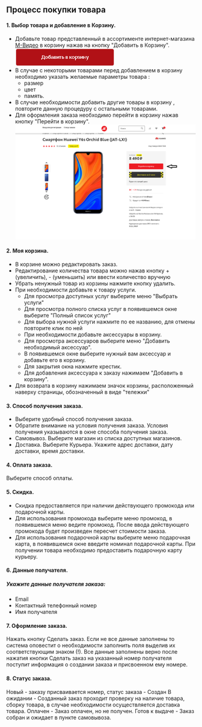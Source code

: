 ## Процесс покупки товара
#### 1. Выбор товара и добавление в Корзину.
* Добавьте товар представленный в ассортименте интернет-магазина [М-Видео](https://www.mvideo.ru/) в корзину нажав на кнопку "Добавить в Корзину". 
![](https://github.com/AiratValeev/mvideo/blob/master/file/Button.png/)
* В случае с некоторыми товарами перед добавлением в корзину необходимо указать желаемые параметры товара : 
    * размер 
    * цвет 
    * память.
* В случае необходимости добавить другие товары в корзину , повторите данную процедуру с остальными товарами.
* Для оформления заказа необходимо перейти в корзину нажав кнопку "Перейти в корзину".
![](https://github.com/AiratValeev/mvideo/blob/master/file/vhod%20korzina.png)
#### 2. Моя корзина.
* В корзине можно редактировать заказ.
* Редактирование количества товара можно нажав кнопку + (увеличить), - (уменьшить) или ввести количество вручную
* Убрать ненужный товар из корзины нажмите кнопку удалить.
* При необходимости добавьте к товару услуги. 
    * Для просмотра доступных услуг выберите меню "Выбрать услуги" 
    * Для просмотра полного списка услуг в появившемся окне выберите "Полный список услуг" 
    * Для выбора нужной услуги нажмите по ее названию, для отмены повторите клик по ней 
    * При необходимости добавьте аксессуары в корзину. 
    * Для просмотра аксессуаров выберите меню "Добавить необходимый аксессуар".
    * В появившемся окне выберите нужный вам аксессуар и добавьте его в корзину. 
    * Для закрытия окна нажмите крестик. 
    * Для добавления аксессуара к заказу нажимаем "Добавить в корзину". 
* Для возврата в корзину нажимаем значок корзины, расположенный наверху страницы, обозначенный в виде "тележки"
#### 3. Способ получения заказа. 
* Выберите удобный способ получения заказа. 
* Обратите внимание на условия получения заказа. Условия получения указываются в окне способа получения заказа.
* Самовывоз. Выберите магазин из списка доступных магазинов.
* Доставка. Выберите Курьера. Укажите адрес доставки, дату доставки, время доставки.
#### 4. Оплата заказа.
  Выберите способ оплаты.
#### 5. Скидка.
* Скидка предоставляется при наличии действующего промокода или подарочной карты.
* Для использования промокода выберите меню промокод, в появившемся меню ведите промокод. После ввода действующего промокода будет произведен пересчет стоимости заказа.
* Для использования подарочной карты выберите меню подарочная карта, в появившемся окне введите номинал подарочной карты. При получении товара необходимо предоставить подарочную карту курьеру.
#### 6. Данные получателя.
##### Укажите данные получателя заказа: 
* Email 
* Контактный телефонный номер
* Имя получателя
#### 7. Оформление заказа.
  Нажать кнопку Сделать заказ. Если не все данные заполнены то система оповестит о необходимости заполнить поля выделив их соответствующим знаком (!).
  Все данные заполнены верно после нажатия кнопки Сделать заказ на указанный номер получателя поступит информация о создании заказа и присвоенном ему номере.
#### 8. Статус заказа.
  Новый - заказу присваивается номер, статус заказа - Создан
  В ожидании - Созданный заказ проходит проверку на наличие товара, сборку товара, в случае необходимости осуществляется доставка товара.
  Оплачен - Заказ оплачен, но не получен.
  Готов к выдаче - Заказ собран и ожидает в пункте самовывоза.